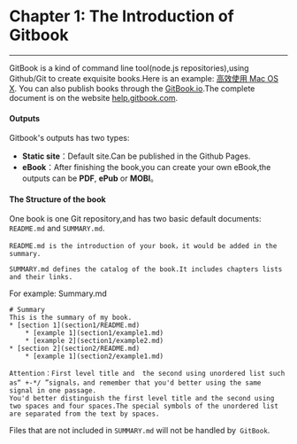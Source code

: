 Chapter 1: The Introduction of Gitbook
===
---

GitBook is a kind of command line tool(node.js repositories),using Github/Git to create exquisite books.Here is an example: [高效使用 Mac OS X](https://www.GitBook.com/book/prettyxw/mac-os-x-tricks/details). You can also publish books through the [GitBook.io](https://www.gitbook.com).The complete document is on the website [help.gitbook.com](help.gitbook.com).

#### Outputs
Gitbook's outputs has two types:

- **Static site**：Default site.Can be published in the Github Pages.
- **eBook**：After finishing the book,you can create your own eBook,the outputs can be  **PDF**, **ePub** or **MOBI**。

#### The Structure of the book

One book is one Git repository,and has two basic default documents: `README.md` and  `SUMMARY.md`.

	README.md is the introduction of your book，it would be added in the summary.

	SUMMARY.md defines the catalog of the book.It includes chapters lists and their links.

For example: Summary.md
<!-- lang:CSS -->
	# Summary
	This is the summary of my book.
	* [section 1](section1/README.md)
    	* [example 1](section1/example1.md)
	    * [example 2](section1/example2.md)
	* [section 2](section2/README.md)
    	* [example 1](section2/example1.md)
    
    Attention：First level title and  the second using unordered list such as“ +-*/ ”signals，and remember that you'd better using the same signal in one passage.
    You'd better distinguish the first level title and the second using two spaces and four spaces.The special symbols of the unordered list are separated from the text by spaces.
   
Files that are not included in `SUMMARY.md` will not be handled by` GitBook`.


